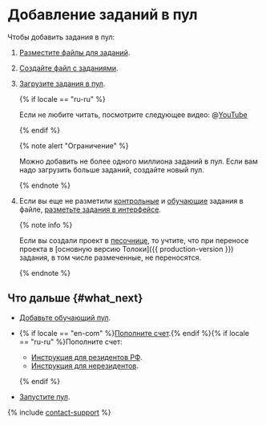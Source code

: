 # Добавление заданий в пул

Чтобы добавить задания в пул:

1. [Разместите файлы для заданий](cloud-storage.md).

1. [Создайте файл с заданиями](pool_csv.md).

1. [Загрузите задания в пул](task_upload.md).

    {% if locale == "ru-ru" %}

    Если не любите читать, посмотрите следующее видео: @[YouTube](https://www.youtube.com/embed/eHCHkepn-Pc?rel=0)

    {% endif %}

    {% note alert "Ограничение" %}

    Можно добавить не более одного миллиона заданий в пул. Если вам надо загрузить больше заданий, создайте новый пул.

    {% endnote %}

1. Если вы еще не разметили [контрольные](../../glossary.md#control-task) и [обучающие](../../glossary.md#training-task) задания в файле, [разметьте задания в интерфейсе](task_markup.md).

    {% note info %}

    Если вы создали проект в [песочнице](../../glossary.md#sandbox), то учтите, что при переносе проекта в [основную версию Толоки]({{ production-version }}) задания, в том числе размеченные, не переносятся.

    {% endnote %}

## Что дальше {#what_next}

- [Добавьте обучающий пул](train.md).

- {% if locale == "en-com" %}[Пополните счет](refill.md).{% endif %}{% if locale == "ru-ru" %}Пополните счет:

    - [Инструкция для резидентов РФ](refill-russia.md).
    - [Инструкция для нерезидентов](refill.md).

    {% endif %}

- [Запустите пул](pool-run-and-stop.md).

{% include [contact-support](../_includes/contact-support-help.md) %}
